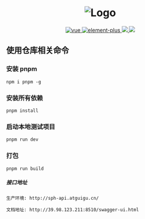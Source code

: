 <h1 align="center">
    <img src="https://img1.imgtp.com/2023/06/02/dih93Zck.png" alt="Logo">
</h1>
<p align="center">
    <a href="https://github.com/vuejs/vue">
      <img src="https://img.shields.io/badge/vue-3.3.4-brightgreen" alt="vue">
    </a>
    <a href="https://github.com/ElemeFE/element">
      <img src="https://img.shields.io/badge/element--plus-2.3.12-brightgreen" alt="element-plus">
    </a>
    <a href="#">
        <img src="https://img.shields.io/github/stars/huccct/vue-admin">
    </a>
    <a href="#">
        <img src="https://img.shields.io/github/license/huccct/vue-admin">
    </a>
</p>

## 使用仓库相关命令

### 安装 pnpm

```
npm i pnpm -g
```

### 安装所有依赖

```
pnpm install
```

### 启动本地测试项目

```
pnpm run dev
```

### 打包

```
pnpm run build
```

##### 接口地址

```
生产环境: http://sph-api.atguigu.cn/

文档地址: http://39.98.123.211:8510/swagger-ui.html
```
